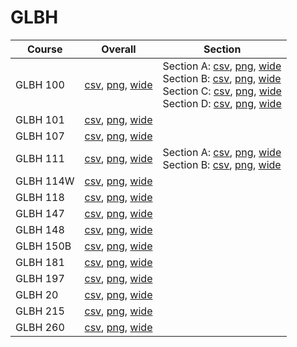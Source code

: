 # GLBH

| Course | Overall | Section |
| ------ | ------- | ------- |
| GLBH 100 | [csv](https://github.com/UCSD-Historical-Enrollment-Data/2024Spring/blob/main/overall/GLBH%20100.csv), [png](https://raw.githubusercontent.com/UCSD-Historical-Enrollment-Data/2024Spring/main/plot_overall/GLBH%20100.png), [wide](https://raw.githubusercontent.com/UCSD-Historical-Enrollment-Data/2024Spring/main/plot_overall_wide/GLBH%20100.png) | Section A: [csv](https://github.com/UCSD-Historical-Enrollment-Data/2024Spring/blob/main/section/GLBH%20100_A.csv), [png](https://raw.githubusercontent.com/UCSD-Historical-Enrollment-Data/2024Spring/main/plot_section/GLBH%20100_A.png), [wide](https://raw.githubusercontent.com/UCSD-Historical-Enrollment-Data/2024Spring/main/plot_section_wide/GLBH%20100_A.png)<br>Section B: [csv](https://github.com/UCSD-Historical-Enrollment-Data/2024Spring/blob/main/section/GLBH%20100_B.csv), [png](https://raw.githubusercontent.com/UCSD-Historical-Enrollment-Data/2024Spring/main/plot_section/GLBH%20100_B.png), [wide](https://raw.githubusercontent.com/UCSD-Historical-Enrollment-Data/2024Spring/main/plot_section_wide/GLBH%20100_B.png)<br>Section C: [csv](https://github.com/UCSD-Historical-Enrollment-Data/2024Spring/blob/main/section/GLBH%20100_C.csv), [png](https://raw.githubusercontent.com/UCSD-Historical-Enrollment-Data/2024Spring/main/plot_section/GLBH%20100_C.png), [wide](https://raw.githubusercontent.com/UCSD-Historical-Enrollment-Data/2024Spring/main/plot_section_wide/GLBH%20100_C.png)<br>Section D: [csv](https://github.com/UCSD-Historical-Enrollment-Data/2024Spring/blob/main/section/GLBH%20100_D.csv), [png](https://raw.githubusercontent.com/UCSD-Historical-Enrollment-Data/2024Spring/main/plot_section/GLBH%20100_D.png), [wide](https://raw.githubusercontent.com/UCSD-Historical-Enrollment-Data/2024Spring/main/plot_section_wide/GLBH%20100_D.png) |
| GLBH 101 | [csv](https://github.com/UCSD-Historical-Enrollment-Data/2024Spring/blob/main/overall/GLBH%20101.csv), [png](https://raw.githubusercontent.com/UCSD-Historical-Enrollment-Data/2024Spring/main/plot_overall/GLBH%20101.png), [wide](https://raw.githubusercontent.com/UCSD-Historical-Enrollment-Data/2024Spring/main/plot_overall_wide/GLBH%20101.png) |  |
| GLBH 107 | [csv](https://github.com/UCSD-Historical-Enrollment-Data/2024Spring/blob/main/overall/GLBH%20107.csv), [png](https://raw.githubusercontent.com/UCSD-Historical-Enrollment-Data/2024Spring/main/plot_overall/GLBH%20107.png), [wide](https://raw.githubusercontent.com/UCSD-Historical-Enrollment-Data/2024Spring/main/plot_overall_wide/GLBH%20107.png) |  |
| GLBH 111 | [csv](https://github.com/UCSD-Historical-Enrollment-Data/2024Spring/blob/main/overall/GLBH%20111.csv), [png](https://raw.githubusercontent.com/UCSD-Historical-Enrollment-Data/2024Spring/main/plot_overall/GLBH%20111.png), [wide](https://raw.githubusercontent.com/UCSD-Historical-Enrollment-Data/2024Spring/main/plot_overall_wide/GLBH%20111.png) | Section A: [csv](https://github.com/UCSD-Historical-Enrollment-Data/2024Spring/blob/main/section/GLBH%20111_A.csv), [png](https://raw.githubusercontent.com/UCSD-Historical-Enrollment-Data/2024Spring/main/plot_section/GLBH%20111_A.png), [wide](https://raw.githubusercontent.com/UCSD-Historical-Enrollment-Data/2024Spring/main/plot_section_wide/GLBH%20111_A.png)<br>Section B: [csv](https://github.com/UCSD-Historical-Enrollment-Data/2024Spring/blob/main/section/GLBH%20111_B.csv), [png](https://raw.githubusercontent.com/UCSD-Historical-Enrollment-Data/2024Spring/main/plot_section/GLBH%20111_B.png), [wide](https://raw.githubusercontent.com/UCSD-Historical-Enrollment-Data/2024Spring/main/plot_section_wide/GLBH%20111_B.png) |
| GLBH 114W | [csv](https://github.com/UCSD-Historical-Enrollment-Data/2024Spring/blob/main/overall/GLBH%20114W.csv), [png](https://raw.githubusercontent.com/UCSD-Historical-Enrollment-Data/2024Spring/main/plot_overall/GLBH%20114W.png), [wide](https://raw.githubusercontent.com/UCSD-Historical-Enrollment-Data/2024Spring/main/plot_overall_wide/GLBH%20114W.png) |  |
| GLBH 118 | [csv](https://github.com/UCSD-Historical-Enrollment-Data/2024Spring/blob/main/overall/GLBH%20118.csv), [png](https://raw.githubusercontent.com/UCSD-Historical-Enrollment-Data/2024Spring/main/plot_overall/GLBH%20118.png), [wide](https://raw.githubusercontent.com/UCSD-Historical-Enrollment-Data/2024Spring/main/plot_overall_wide/GLBH%20118.png) |  |
| GLBH 147 | [csv](https://github.com/UCSD-Historical-Enrollment-Data/2024Spring/blob/main/overall/GLBH%20147.csv), [png](https://raw.githubusercontent.com/UCSD-Historical-Enrollment-Data/2024Spring/main/plot_overall/GLBH%20147.png), [wide](https://raw.githubusercontent.com/UCSD-Historical-Enrollment-Data/2024Spring/main/plot_overall_wide/GLBH%20147.png) |  |
| GLBH 148 | [csv](https://github.com/UCSD-Historical-Enrollment-Data/2024Spring/blob/main/overall/GLBH%20148.csv), [png](https://raw.githubusercontent.com/UCSD-Historical-Enrollment-Data/2024Spring/main/plot_overall/GLBH%20148.png), [wide](https://raw.githubusercontent.com/UCSD-Historical-Enrollment-Data/2024Spring/main/plot_overall_wide/GLBH%20148.png) |  |
| GLBH 150B | [csv](https://github.com/UCSD-Historical-Enrollment-Data/2024Spring/blob/main/overall/GLBH%20150B.csv), [png](https://raw.githubusercontent.com/UCSD-Historical-Enrollment-Data/2024Spring/main/plot_overall/GLBH%20150B.png), [wide](https://raw.githubusercontent.com/UCSD-Historical-Enrollment-Data/2024Spring/main/plot_overall_wide/GLBH%20150B.png) |  |
| GLBH 181 | [csv](https://github.com/UCSD-Historical-Enrollment-Data/2024Spring/blob/main/overall/GLBH%20181.csv), [png](https://raw.githubusercontent.com/UCSD-Historical-Enrollment-Data/2024Spring/main/plot_overall/GLBH%20181.png), [wide](https://raw.githubusercontent.com/UCSD-Historical-Enrollment-Data/2024Spring/main/plot_overall_wide/GLBH%20181.png) |  |
| GLBH 197 | [csv](https://github.com/UCSD-Historical-Enrollment-Data/2024Spring/blob/main/overall/GLBH%20197.csv), [png](https://raw.githubusercontent.com/UCSD-Historical-Enrollment-Data/2024Spring/main/plot_overall/GLBH%20197.png), [wide](https://raw.githubusercontent.com/UCSD-Historical-Enrollment-Data/2024Spring/main/plot_overall_wide/GLBH%20197.png) |  |
| GLBH 20 | [csv](https://github.com/UCSD-Historical-Enrollment-Data/2024Spring/blob/main/overall/GLBH%2020.csv), [png](https://raw.githubusercontent.com/UCSD-Historical-Enrollment-Data/2024Spring/main/plot_overall/GLBH%2020.png), [wide](https://raw.githubusercontent.com/UCSD-Historical-Enrollment-Data/2024Spring/main/plot_overall_wide/GLBH%2020.png) |  |
| GLBH 215 | [csv](https://github.com/UCSD-Historical-Enrollment-Data/2024Spring/blob/main/overall/GLBH%20215.csv), [png](https://raw.githubusercontent.com/UCSD-Historical-Enrollment-Data/2024Spring/main/plot_overall/GLBH%20215.png), [wide](https://raw.githubusercontent.com/UCSD-Historical-Enrollment-Data/2024Spring/main/plot_overall_wide/GLBH%20215.png) |  |
| GLBH 260 | [csv](https://github.com/UCSD-Historical-Enrollment-Data/2024Spring/blob/main/overall/GLBH%20260.csv), [png](https://raw.githubusercontent.com/UCSD-Historical-Enrollment-Data/2024Spring/main/plot_overall/GLBH%20260.png), [wide](https://raw.githubusercontent.com/UCSD-Historical-Enrollment-Data/2024Spring/main/plot_overall_wide/GLBH%20260.png) |  |
